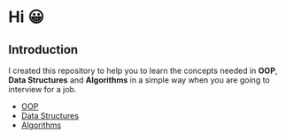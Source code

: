 # Hi 😀

## Introduction

I created this repository to help you to learn the concepts needed in **OOP**, **Data Structures** and **Algorithms** in a simple way when you are going to interview for a job.

* [OOP](OOP/Overview.md)
* [Data Structures](DataStructure/Overview.md)
* [Algorithms](Algorithms/Overview.md)

